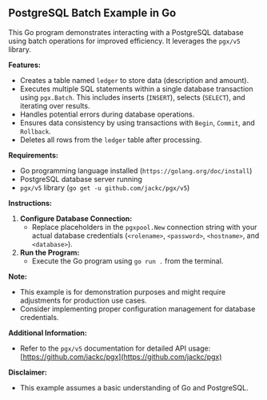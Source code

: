 ## PostgreSQL Batch Example in Go

This Go program demonstrates interacting with a PostgreSQL database using batch operations for improved efficiency. It leverages the `pgx/v5` library.

**Features:**

* Creates a table named `ledger` to store data (description and amount).
* Executes multiple SQL statements within a single database transaction using `pgx.Batch`. This includes inserts (`INSERT`), selects (`SELECT`), and iterating over results.
* Handles potential errors during database operations.
* Ensures data consistency by using transactions with `Begin`, `Commit`, and `Rollback`.
* Deletes all rows from the `ledger` table after processing.

**Requirements:**

- Go programming language installed (`https://golang.org/doc/install`)
- PostgreSQL database server running
- `pgx/v5` library (`go get -u github.com/jackc/pgx/v5`)

**Instructions:**

1. **Configure Database Connection:**
   - Replace placeholders in the `pgxpool.New` connection string with your actual database credentials (`<rolename>`, `<password>`, `<hostname>`, and `<database>`).
2. **Run the Program:**
   - Execute the Go program using `go run .` from the terminal.

**Note:**

- This example is for demonstration purposes and might require adjustments for production use cases.
- Consider implementing proper configuration management for database credentials.

**Additional Information:**

- Refer to the `pgx/v5` documentation for detailed API usage: [https://github.com/jackc/pgx](https://github.com/jackc/pgx)

**Disclaimer:**

- This example assumes a basic understanding of Go and PostgreSQL.
